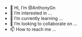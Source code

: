 - 👋 Hi, I’m @AnthonyGn
- 👀 I’m interested in ...
- 🌱 I’m currently learning ...
- 💞️ I’m looking to collaborate on ...
- 📫 How to reach me ...

<!---
AnthonyGn/AnthonyGn is a ✨ special ✨ repository because its `README.md` (this file) appears on your GitHub profile.
You can click the Preview link to take a look at your changes.
--->
